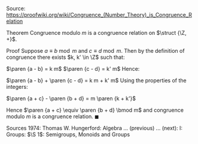# 

Source: https://proofwiki.org/wiki/Congruence_(Number_Theory)_is_Congruence_Relation

Theorem
Congruence modulo $m$ is a congruence relation on $\struct {\Z, +}$.


Proof
Suppose $a \equiv b \bmod m$ and $c \equiv d \bmod m$.
Then by the definition of congruence there exists $k, k' \in \Z$ such that:

$\paren {a - b} = k m$
$\paren {c - d} = k' m$
Hence:

$\paren {a - b} + \paren {c - d} = k m + k' m$
Using the properties of the integers:

$\paren {a + c} - \paren {b + d} = m \paren {k + k'}$

Hence $\paren {a + c} \equiv \paren {b + d} \bmod m$ and congruence modulo $m$ is a congruence relation.
$\blacksquare$


Sources
1974: Thomas W. Hungerford: Algebra ... (previous) ... (next): $\text{I}$: Groups: $\S 1$: Semigroups, Monoids and Groups




